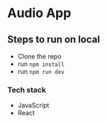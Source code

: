 # Audio App

## Steps to run on local

- Clone the repo
- run `npm install`
- run `npm run dev`

### Tech stack

- JavaScript
- React

